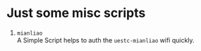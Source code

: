# Just some misc scripts

1.  `mianliao`  
    A Simple Script helps to auth the `uestc-mianliao` wifi quickly.
